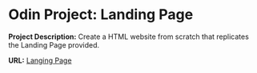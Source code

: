 # Odin Project: Landing Page

**Project Description:**
Create a HTML website from scratch that replicates the Landing Page provided.

**URL:** [Langing Page](https://aliya-gamez.github.io/odin-recipes/)
